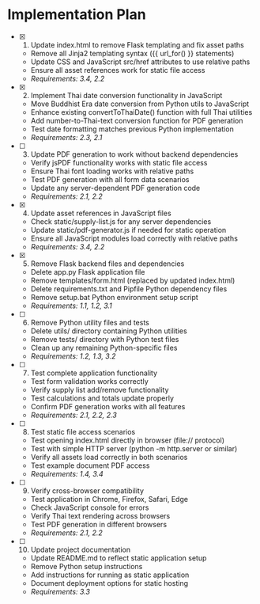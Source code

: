 # Implementation Plan

- [x] 1. Update index.html to remove Flask templating and fix asset paths


  - Remove all Jinja2 templating syntax ({{ url_for() }} statements)
  - Update CSS and JavaScript src/href attributes to use relative paths
  - Ensure all asset references work for static file access
  - _Requirements: 3.4, 2.2_

- [x] 2. Implement Thai date conversion functionality in JavaScript
  - Move Buddhist Era date conversion from Python utils to JavaScript
  - Enhance existing convertToThaiDate() function with full Thai utilities
  - Add number-to-Thai-text conversion function for PDF generation
  - Test date formatting matches previous Python implementation
  - _Requirements: 2.3, 2.1_

- [ ] 3. Update PDF generation to work without backend dependencies
  - Verify jsPDF functionality works with static file access
  - Ensure Thai font loading works with relative paths
  - Test PDF generation with all form data scenarios
  - Update any server-dependent PDF generation code
  - _Requirements: 2.1, 2.2_

- [x] 4. Update asset references in JavaScript files

  - Check static/supply-list.js for any server dependencies
  - Update static/pdf-generator.js if needed for static operation
  - Ensure all JavaScript modules load correctly with relative paths
  - _Requirements: 3.4, 2.2_

- [x] 5. Remove Flask backend files and dependencies
  - Delete app.py Flask application file
  - Remove templates/form.html (replaced by updated index.html)
  - Delete requirements.txt and Pipfile Python dependency files
  - Remove setup.bat Python environment setup script
  - _Requirements: 1.1, 1.2, 3.1_

- [ ] 6. Remove Python utility files and tests
  - Delete utils/ directory containing Python utilities
  - Remove tests/ directory with Python test files
  - Clean up any remaining Python-specific files
  - _Requirements: 1.2, 1.3, 3.2_

- [ ] 7. Test complete application functionality
  - Test form validation works correctly
  - Verify supply list add/remove functionality
  - Test calculations and totals update properly
  - Confirm PDF generation works with all features
  - _Requirements: 2.1, 2.2, 2.3_

- [ ] 8. Test static file access scenarios
  - Test opening index.html directly in browser (file:// protocol)
  - Test with simple HTTP server (python -m http.server or similar)
  - Verify all assets load correctly in both scenarios
  - Test example document PDF access
  - _Requirements: 1.4, 3.4_

- [ ] 9. Verify cross-browser compatibility
  - Test application in Chrome, Firefox, Safari, Edge
  - Check JavaScript console for errors
  - Verify Thai text rendering across browsers
  - Test PDF generation in different browsers
  - _Requirements: 2.1, 2.2_

- [ ] 10. Update project documentation
  - Update README.md to reflect static application setup
  - Remove Python setup instructions
  - Add instructions for running as static application
  - Document deployment options for static hosting
  - _Requirements: 3.3_